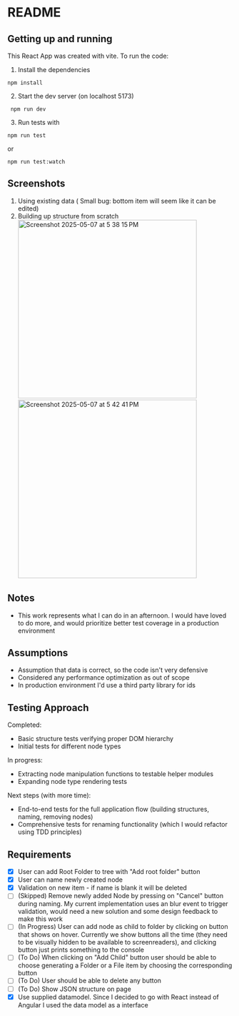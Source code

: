 # README

## Getting up and running

This React App was created with vite. To run the code:

1. Install the dependencies

```
npm install
```

2. Start the dev server (on localhost 5173)

```
 npm run dev
```

3. Run tests with

```
npm run test
```

or

```
npm run test:watch
```

## Screenshots

1. Using existing data ( Small bug: bottom item will seem like it can be edited)
2. Building up structure from scratch
   <img width="400" alt="Screenshot 2025-05-07 at 5 38 15 PM" src="https://github.com/user-attachments/assets/93ff241f-7388-415b-829b-eebb44341fed" />
   <img width="400" alt="Screenshot 2025-05-07 at 5 42 41 PM" src="https://github.com/user-attachments/assets/d62e1f7f-af15-4902-835b-91a25090cbd9" />

## Notes

- This work represents what I can do in an afternoon. I would have loved to do more, and would prioritize better test coverage in a production environment

## Assumptions

- Assumption that data is correct, so the code isn't very defensive
- Considered any performance optimization as out of scope
- In production environment I'd use a third party library for ids

## Testing Approach

Completed:

- Basic structure tests verifying proper DOM hierarchy
- Initial tests for different node types

In progress:

- Extracting node manipulation functions to testable helper modules
- Expanding node type rendering tests

Next steps (with more time):

- End-to-end tests for the full application flow (building structures, naming, removing nodes)
- Comprehensive tests for renaming functionality (which I would refactor using TDD principles)

## Requirements

- [x] User can add Root Folder to tree with "Add root folder" button
- [x] User can name newly created node
- [x] Validation on new item - if name is blank it will be deleted
- [ ] (Skipped) Remove newly added Node by pressing on "Cancel" button during naming. My current implementation uses an blur event to trigger validation, would need a new solution and some design feedback to make this work
- [ ] (In Progress) User can add node as child to folder by clicking on button that shows on hover. Currently we show buttons all the time (they need to be visually hidden to be available to screenreaders), and clicking button just prints something to the console
- [ ] (To Do) When clicking on "Add Child" button user should be able to choose generating a Folder or a File item by choosing the corresponding button
- [ ] (To Do) User should be able to delete any button
- [ ] (To Do) Show JSON structure on page
- [x] Use supplied datamodel. Since I decided to go with React instead of Angular I used the data model as a interface
